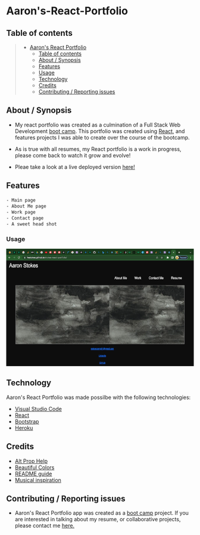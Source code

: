 # Aaron's-React-Portfolio

## Table of contents

> - [Aaron's React Portfolio](aaron-react-portfolio)
>   - [Table of contents](#table-of-contents)
>   - [About / Synopsis](#about--synopsis)
>   - [Features](#features)
>   - [Usage](#usage)
>   - [Technology](#technology)
>   - [Credits](#credits)
>   - [Contributing / Reporting issues](#contributing--reporting-issues)

## About / Synopsis

- My react portfolio was created as a culmination of a Full Stack Web Development [boot camp](https://bootcamp.berkeley.edu/coding/). This portfolio was created using [React](https://reactjs.org/), and features projects I was able to create over the course of the bootcamp.
- As is true with all resumes, my React portfolio is a work in progress, please come back to watch it grow and evolve!

- Pleae take a look at a live deployed version [here!](https://hestokes.github.io/stokes-react-portfolio/)

## Features

    - Main page
    - About Me page
    - Work page
    - Contact page
    - A sweet head shot

### Usage

![Aaron Stokes portfolio](src/styles/images/stokesportfolio.png?raw=true)

## Technology

Aaron's React Portfolio was made possilbe with the following technologies:

- [Visual Studio Code](https://code.visualstudio.com/)
- [React](https://reactjs.org/)
- [Bootstrap](https://reactjs.org/)
- [Heroku](https://www.heroku.com/)

## Credits

- [Alt Prop Help](https://newbedev.com/javascript-react-img-elements-must-have-an-alt-prop-either-with-meaningful-text-or-an-empty-string-for-decorative-images-jsx-a11y-alt-text-code-example#:~:text=react%20img%20elements%20must%20have%20an%20alt%20prop%2C,Example%3A%20jsx-a11y%2Falt-text%20%3Cimg%20src%3D%22foo%22%20alt%3D%22Foo%20eating%20a%20sandwich.%22)
- [Beautiful Colors](https://flatuicolors.com/)
- [README guide](https://www.freecodecamp.org/news/how-to-write-a-good-readme-file/)
- [Musical inspiration]()

## Contributing / Reporting issues

- Aaron's React Portfolio app was created as a [boot camp](https://bootcamp.berkeley.edu/coding/) project. If you are interested in talking about my resume, or collaborative projects, please contact me [here.](mailto:stokescomp01@gmail.com)
